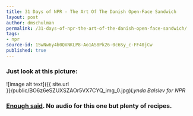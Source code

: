 ```yaml
---
title: 31 Days of NPR - The Art Of The Danish Open-Face Sandwich
layout: post
author: dmschulman
permalink: /31-days-of-npr-the-art-of-the-danish-open-face-sandwich/
tags:
- npr
source-id: 1SwNw6y4b0QVNKLP8-Ao1AS8Pk26-0c6Sy_c-FF40jCw
published: true
---
```

### Just look at this picture:

![image alt text]({{ site.url }}/public/BO6z6eSZUXSZAOr5VX7CYQ_img_0.jpg)*Lynda Balslev for NPR*

### [Enough said](https://www.npr.org/2011/01/04/132627711/the-art-of-the-danish-open-face-sandwich). No audio for this one but plenty of recipes.

